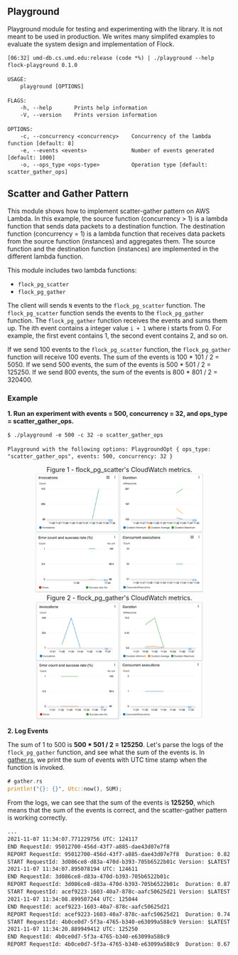 ## Playground

Playground module for testing and experimenting with the library. It is not meant to be used in production.
We writes many simplifed examples to evaluate the system design and implementation of Flock.

```shell
[06:32] umd-db.cs.umd.edu:release (code *%) | ./playground --help
flock-playground 0.1.0

USAGE:
    playground [OPTIONS]

FLAGS:
    -h, --help       Prints help information
    -V, --version    Prints version information

OPTIONS:
    -c, --concurrency <concurrency>    Concurrency of the lambda function [default: 8]
    -e, --events <events>              Number of events generated [default: 1000]
    -o, --ops_type <ops-type>          Operation type [default: scatter_gather_ops]
```


## Scatter and Gather Pattern

This module shows how to implement scatter-gather pattern on AWS Lambda. In this example, the source function (concurrency > 1) is a lambda function that sends data packets to a destination function. The destination function (concurrency = 1) is a lambda function that receives data packets from the source function (instances) and aggregates them. The source function and the destination function (instances) are implemented in the different lambda function.

This module includes two lambda functions:

* `flock_pg_scatter`
* `flock_pg_gather`

The client will sends `N` events to the `flock_pg_scatter` function. The `flock_pg_scatter` function sends the events to the `flock_pg_gather` function. The `flock_pg_gather` function receives the events and sums them up.
The ith event contains a integer value `i + 1` where i starts from 0. For example, the first event contains 1, the second event contains 2, and so on.

If we send 100 events to the `flock_pg_scatter` function, the `flock_pg_gather` function will receive 100 events. The sum of the events is 100 * 101 / 2 = 5050. If we send 500 events, the sum of the events is 500 * 501 / 2 = 125250. If we send 800 events, the sum of the events is 800 * 801 / 2 = 320400.

### Example

**1. Run an experiment with events = 500, concurrency = 32, and ops_type = scatter_gather_ops.**

```text
$ ./playground -e 500 -c 32 -o scatter_gather_ops

Playground with the following options: PlaygroundOpt { ops_type: "scatter_gather_ops", events: 500, concurrency: 32 }
```

<center>
Figure 1 - flock_pg_scatter's CloudWatch metrics.
<img src="../../docs/playground/flock_pg_scatter.png" width=75%>
</center>


<center>
Figure 2 - flock_pg_gather's CloudWatch metrics.
<img src="../../docs/playground/flock_pg_gather.png" width=75%>
<figcaption></figcaption>
</center>

**2. Log Events**

The sum of 1 to 500 is **500 * 501 / 2 = 125250**. Let's parse the logs of the `flock_pg_gather` function, and see what the sum of the events is. In [gather.rs](./scatter_gather_ops/gather.rs), we print the sum of events with UTC time stamp when the function is invoked.

```rust
# gather.rs
println!("{}: {}", Utc::now(), SUM);
```

From the logs, we can see that the sum of the events is **125250**, which means that the sum of the events is correct, and the scatter-gather pattern is working correctly.

```txt
...
2021-11-07 11:34:07.771229756 UTC: 124117
END RequestId: 95012700-456d-43f7-a885-dae43d07e7f8
REPORT RequestId: 95012700-456d-43f7-a885-dae43d07e7f8	Duration: 0.82 ms	Billed Duration: 1 ms	Memory Size: 128 MB	Max Memory Used: 16 MB
START RequestId: 3d086ce8-d83a-470d-b393-705b6522b01c Version: $LATEST
2021-11-07 11:34:07.895078194 UTC: 124611
END RequestId: 3d086ce8-d83a-470d-b393-705b6522b01c
REPORT RequestId: 3d086ce8-d83a-470d-b393-705b6522b01c	Duration: 0.87 ms	Billed Duration: 1 ms	Memory Size: 128 MB	Max Memory Used: 16 MB
START RequestId: acef9223-1603-40a7-878c-aafc50625d21 Version: $LATEST
2021-11-07 11:34:08.899507244 UTC: 125044
END RequestId: acef9223-1603-40a7-878c-aafc50625d21
REPORT RequestId: acef9223-1603-40a7-878c-aafc50625d21	Duration: 0.74 ms	Billed Duration: 1 ms	Memory Size: 128 MB	Max Memory Used: 16 MB
START RequestId: 4b0ce0d7-5f3a-4765-b340-e63099a588c9 Version: $LATEST
2021-11-07 11:34:20.889949412 UTC: 125250
END RequestId: 4b0ce0d7-5f3a-4765-b340-e63099a588c9
REPORT RequestId: 4b0ce0d7-5f3a-4765-b340-e63099a588c9	Duration: 0.67 ms	Billed Duration: 1 ms	Memory Size: 128 MB	Max Memory Used: 16 MB
```
